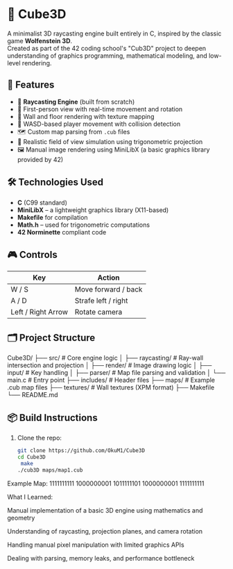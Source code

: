 # 🧱 Cube3D

A minimalist 3D raycasting engine built entirely in C, inspired by the classic game **Wolfenstein 3D**.  
Created as part of the 42 coding school's "Cub3D" project to deepen understanding of graphics programming, mathematical modeling, and low-level rendering.

## 🚀 Features

- 🔭 **Raycasting Engine** (built from scratch)
- 🧭 First-person view with real-time movement and rotation
- 🧱 Wall and floor rendering with texture mapping
- 👣 WASD-based player movement with collision detection
- 🗺️ Custom map parsing from `.cub` files
- 📐 Realistic field of view simulation using trigonometric projection
- 🖼️ Manual image rendering using MiniLibX (a basic graphics library provided by 42)

## 🛠️ Technologies Used

- **C** (C99 standard)
- **MiniLibX** – a lightweight graphics library (X11-based)
- **Makefile** for compilation
- **Math.h** – used for trigonometric computations
- **42 Norminette** compliant code

## 🎮 Controls

| Key       | Action                |
|-----------|------------------------|
| W / S     | Move forward / back    |
| A / D     | Strafe left / right    |
| Left / Right Arrow | Rotate camera |

## 🗂️ Project Structure

Cube3D/
├── src/ # Core engine logic
│ ├── raycasting/ # Ray-wall intersection and projection
│ ├── render/ # Image drawing logic
│ ├── input/ # Key handling
│ ├── parser/ # Map file parsing and validation
│ └── main.c # Entry point
├── includes/ # Header files
├── maps/ # Example .cub map files
├── textures/ # Wall textures (XPM format)
├── Makefile
└── README.md


## 📦 Build Instructions

1. Clone the repo:
   ```bash
   git clone https://github.com/OkuM1/Cube3D
   cd Cube3D
    make
   ./cub3D maps/map1.cub

Example Map:
1111111111
1000000001
1011111101
1000000001
1111111111

What I Learned:

Manual implementation of a basic 3D engine using mathematics and geometry

Understanding of raycasting, projection planes, and camera rotation

Handling manual pixel manipulation with limited graphics APIs

Dealing with parsing, memory leaks, and performance bottleneck
